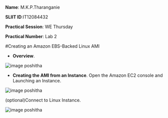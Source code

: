  **Name**: M.K.P.Tharanganie
 
 **SLIIT ID**:IT12084432
 
 **Practical Session**: WE Thursday 
 
 **Practical Number**: Lab 2

#Creating an Amazon EBS-Backed Linux AMI

* **Overview**.

![image poshitha](http://i58.tinypic.com/2n71ksg.jpg)

* **Creating the AMI from an Instance**.
Open the Amazon EC2 console and Launching an Instance.


![image poshitha](http://i62.tinypic.com/15cg00o.jpg)

(optional)Connect to Linux Instance.

![image poshitha](http://i62.tinypic.com/2u7q2xt.jpg)







